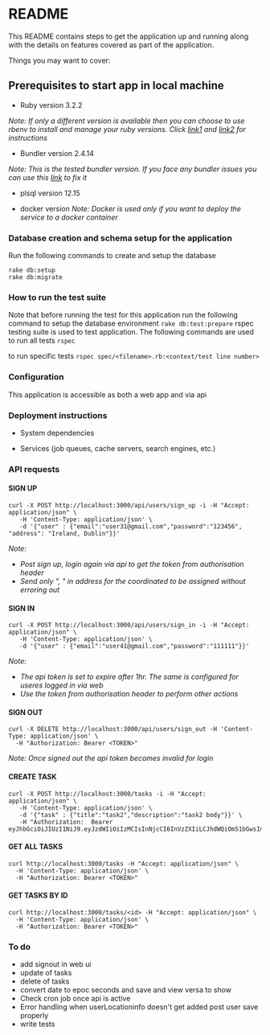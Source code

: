 # README

This README contains steps to get the application up and running along with the details on features covered as part of the application.

Things you may want to cover:

## Prerequisites to start app in local machine
- Ruby version 3.2.2

_Note: If only a different version is available then you can choose to use rbenv to install and manage your ruby versions. Click [link1](https://andyatkinson.com/TaskManager/2019/08/01/using-rbenv-multiple-ruby-versions) and [link2](https://stackoverflow.com/a/39238995) for instructions_

- Bundler version 2.4.14

_Note: This is the tested bundler version. If you face any bundler issues you can use this [link](https://bundler.io/TaskManager/2019/05/14/solutions-for-cant-find-gem-bundler-with-executable-bundle.html) to fix it_

- plsql version 12.15

- docker version
_Note: Docker is used only if you want to deploy the service to a docker container_

### Database creation and schema setup for the application
Run the following commands to create and setup the database
```
rake db:setup
rake db:migrate
```

### How to run the test suite
Note that before running the test for this application run the following command to setup the database environment `rake db:test:prepare`
rspec testing suite is used to test application. The following commands are used to run all tests `rspec`

to run specific tests `rspec spec/<filename>.rb:<context/test line number>`

### Configuration
This application is accessible as both a web app and via api

### Deployment instructions

* System dependencies

* Services (job queues, cache servers, search engines, etc.)

### API requests

#### SIGN UP
```
curl -X POST http://localhost:3000/api/users/sign_up -i -H "Accept: application/json" \
   -H 'Content-Type: application/json' \
   -d '{"user" : {"email":"user31@gmail.com","password":"123456", "address": "Ireland, Dublin"}}'
```
_Note:_
- _Post sign up, login again via api to get the token from authorisation header_
- _Send only "<city>, <country>" in address for the coordinated to be assigned without erroring out_

#### SIGN IN
```
curl -X POST http://localhost:3000/api/users/sign_in -i -H "Accept: application/json" \
   -H 'Content-Type: application/json' \
   -d '{"user" : {"email":"user41@gmail.com","password":"111111"}}'
```
_Note:_
- _The api token is set to expire after 1hr. The same is configured for useres logged in via web_
- _Use the token from authorisation header to perform other actions_

#### SIGN OUT
```
curl -X DELETE http://localhost:3000/api/users/sign_out -H 'Content-Type: application/json' \
  -H "Authorization: Bearer <TOKEN>"
```
_Note: Once signed out the api token becomes invalid for login_


#### CREATE TASK

```
curl -X POST http://localhost:3000/tasks -i -H "Accept: application/json" \
   -H 'Content-Type: application/json' \
   -d '{"task" : {"title":"task2","description":"task2 body"}}' \
   -H "Authorization:  Bearer eyJhbGciOiJIUzI1NiJ9.eyJzdWIiOiIzMCIsInNjcCI6InVzZXIiLCJhdWQiOm51bGwsImlhdCI6MTY5MjYyNjE0NywiZXhwIjoxNjkyNjI5NzQ3LCJqdGkiOiJkMjY2OThlYi04MzY4LTQ5NzQtOWFiZS0yZTE3YjZlMTg1OTQifQ.fbpotssTvl7_GPYwOh3l1q24LwBDE68bJgzGNxPhIzc"
```


#### GET ALL TASKS
```
curl http://localhost:3000/tasks -H "Accept: application/json" \
  -H 'Content-Type: application/json' \
  -H "Authorization: Bearer <TOKEN>"
```

#### GET TASKS BY ID
```
curl http://localhost:3000/tasks/<id> -H "Accept: application/json" \
  -H 'Content-Type: application/json' \
  -H "Authorization: Bearer <TOKEN>"
```

### To do
- add signout in web ui
- update of tasks
- delete of tasks
- convert date to epoc seconds and save and view versa to show
- Check cron job once api is active
- Error handling when userLocationinfo doesn't get added post user save properly
- write tests